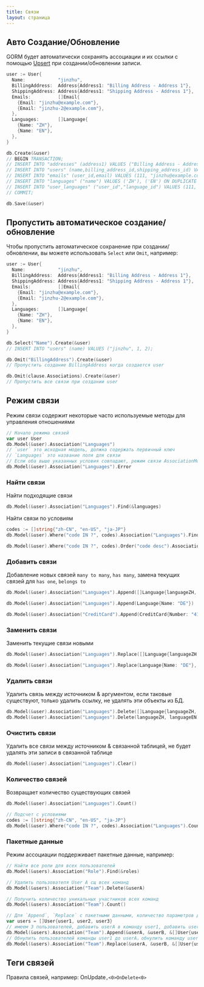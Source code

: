 ```yaml
---
title: Связи
layout: страница
---
```


## Авто Создание/Обновление

GORM будет автоматически сохранять ассоциации и их ссылки с помощью [Upsert](create.html#upsert) при создании/обновлении записи.

```go
user := User{
  Name:            "jinzhu",
  BillingAddress:  Address{Address1: "Billing Address - Address 1"},
  ShippingAddress: Address{Address1: "Shipping Address - Address 1"},
  Emails:          []Email{
    {Email: "jinzhu@example.com"},
    {Email: "jinzhu-2@example.com"},
  },
  Languages:       []Language{
    {Name: "ZH"},
    {Name: "EN"},
  },
}

db.Create(&user)
// BEGIN TRANSACTION;
// INSERT INTO "addresses" (address1) VALUES ("Billing Address - Address 1"), ("Shipping Address - Address 1") ON DUPLICATE KEY DO NOTHING;
// INSERT INTO "users" (name,billing_address_id,shipping_address_id) VALUES ("jinzhu", 1, 2);
// INSERT INTO "emails" (user_id,email) VALUES (111, "jinzhu@example.com"), (111, "jinzhu-2@example.com") ON DUPLICATE KEY DO NOTHING;
// INSERT INTO "languages" ("name") VALUES ('ZH'), ('EN') ON DUPLICATE KEY DO NOTHING;
// INSERT INTO "user_languages" ("user_id","language_id") VALUES (111, 1), (111, 2) ON DUPLICATE KEY DO NOTHING;
// COMMIT;

db.Save(&user)
```

## Пропустить автоматическое создание/обновление

Чтобы пропустить автоматическое сохранение при создании/обновлении, вы можете использовать `Select` или `Omit`, например:

```go
user := User{
  Name:            "jinzhu",
  BillingAddress:  Address{Address1: "Billing Address - Address 1"},
  ShippingAddress: Address{Address1: "Shipping Address - Address 1"},
  Emails:          []Email{
    {Email: "jinzhu@example.com"},
    {Email: "jinzhu-2@example.com"},
  },
  Languages:       []Language{
    {Name: "ZH"},
    {Name: "EN"},
  },
}

db.Select("Name").Create(&user)
// INSERT INTO "users" (name) VALUES ("jinzhu", 1, 2);

db.Omit("BillingAddress").Create(&user)
// Пропустить создание BillingAddress когда создается user

db.Omit(clause.Associations).Create(&user)
// Пропустить все связи при создании user
```

## Режим связи

Режим связи содержит некоторые часто используемые методы для управления отношениями

```go
// Начало режима связей
var user User
db.Model(&user).Association("Languages")
// `user` это исходная модель, должна содержать первичный ключ
// `Languages` это название поля для связи
// Если оба выше указанных условия совпадают, режим связи AssociationMode должен быть запущен успешно, или вернет ошибку
db.Model(&user).Association("Languages").Error
```

### Найти связи

Найти подходящие связи

```go
db.Model(&user).Association("Languages").Find(&languages)
```

Найти связи по условиям

```go
codes := []string{"zh-CN", "en-US", "ja-JP"}
db.Model(&user).Where("code IN ?", codes).Association("Languages").Find(&languages)

db.Model(&user).Where("code IN ?", codes).Order("code desc").Association("Languages").Find(&languages)
```

### Добавить связи

Добавление новых связей `many to many`, `has many`, замена текущих связей для `has one`, `belongs to`

```go
db.Model(&user).Association("Languages").Append([]Language{languageZH, languageEN})

db.Model(&user).Association("Languages").Append(Language{Name: "DE"})

db.Model(&user).Association("CreditCard").Append(CreditCard{Number: "411111111111"})
```

### Заменить связи

Заменить текущие связи новыми

```go
db.Model(&user).Association("Languages").Replace([]Language{languageZH, languageEN})

db.Model(&user).Association("Languages").Replace(Language{Name: "DE"}, languageEN)
```

### Удалить связи

Удалить связь между источником & аргументом, если таковые существуют, только удалить ссылку, не удалять эти объекты из БД.

```go
db.Model(&user).Association("Languages").Delete([]Language{languageZH, languageEN})
db.Model(&user).Association("Languages").Delete(languageZH, languageEN)
```

### Очистить связи

Удалить все связи между источником & связанной таблицей, не будет удалять эти записи в связанной таблице

```go
db.Model(&user).Association("Languages").Clear()
```

### Количество связей

Возвращает количество существующих связей

```go
db.Model(&user).Association("Languages").Count()

// Подсчет с условиями
codes := []string{"zh-CN", "en-US", "ja-JP"}
db.Model(&user).Where("code IN ?", codes).Association("Languages").Count()
```

### Пакетные данные

Режим ассоциации поддерживает пакетные данные, например:

```go
// Найти все роли для всех пользователей
db.Model(&users).Association("Role").Find(&roles)

// Удалить пользователя User A сщ всех команд
db.Model(&users).Association("Team").Delete(&userA)

// Получить количество уникальных участников всех команд
db.Model(&users).Association("Team").Count()

// Для `Append`, `Replace` с пакетными данными, количество параметров должно быть идентично количеству строкили вернет ошибку
var users = []User{user1, user2, user3}
// имеем 3 пользователей, добавить userA в команду user1, добавить userB в команду user2, добавить userA, userB и userC в команду user3
db.Model(&users).Association("Team").Append(&userA, &userB, &[]User{userA, userB, userC})
// Обнулить пользователей команды user1 до userA，обнулить команду user2 до userB, обнулить user3 до userA, userB and userC
db.Model(&users).Association("Team").Replace(&userA, &userB, &[]User{userA, userB, userC})
```

## <span id="tags">Теги связей</span>

Правила связей, например: OnUpdate<code>,<0>OnDelete<0></td>
</tr>
</tbody>
</table>
